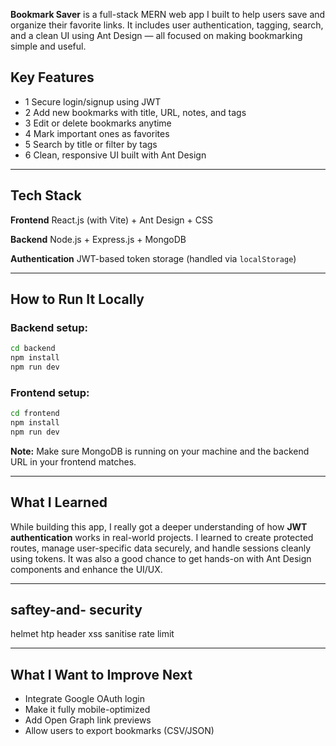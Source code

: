 
**Bookmark Saver** is a full-stack MERN web app I built to help users save and organize their favorite links. It includes user authentication, tagging, search, and a clean UI using Ant Design — all focused on making bookmarking simple and useful.

##  Key Features

* 1 Secure login/signup using JWT
* 2 Add new bookmarks with title, URL, notes, and tags
* 3 Edit or delete bookmarks anytime
* 4 Mark important ones as favorites
* 5 Search by title or filter by tags
* 6 Clean, responsive UI built with Ant Design

---

## Tech Stack

**Frontend**
React.js (with Vite) + Ant Design + CSS

**Backend**
Node.js + Express.js + MongoDB

**Authentication**
JWT-based token storage (handled via `localStorage`)

---

## How to Run It Locally

### Backend setup:

```bash
cd backend
npm install
npm run dev
```

### Frontend setup:

```bash
cd frontend
npm install
npm run dev
```

 **Note:** Make sure MongoDB is running on your machine and the backend URL in your frontend matches.

---

##  What I Learned

While building this app, I really got a deeper understanding of how **JWT authentication** works in real-world projects. I learned to create protected routes, manage user-specific data securely, and handle sessions cleanly using tokens. It was also a good chance to get hands-on with Ant Design components and enhance the UI/UX.

---
## saftey-and- security

helmet htp header
xss
sanitise
rate limit

---

## What I Want to Improve Next

* Integrate Google OAuth login
* Make it fully mobile-optimized
* Add Open Graph link previews
* Allow users to export bookmarks (CSV/JSON)


